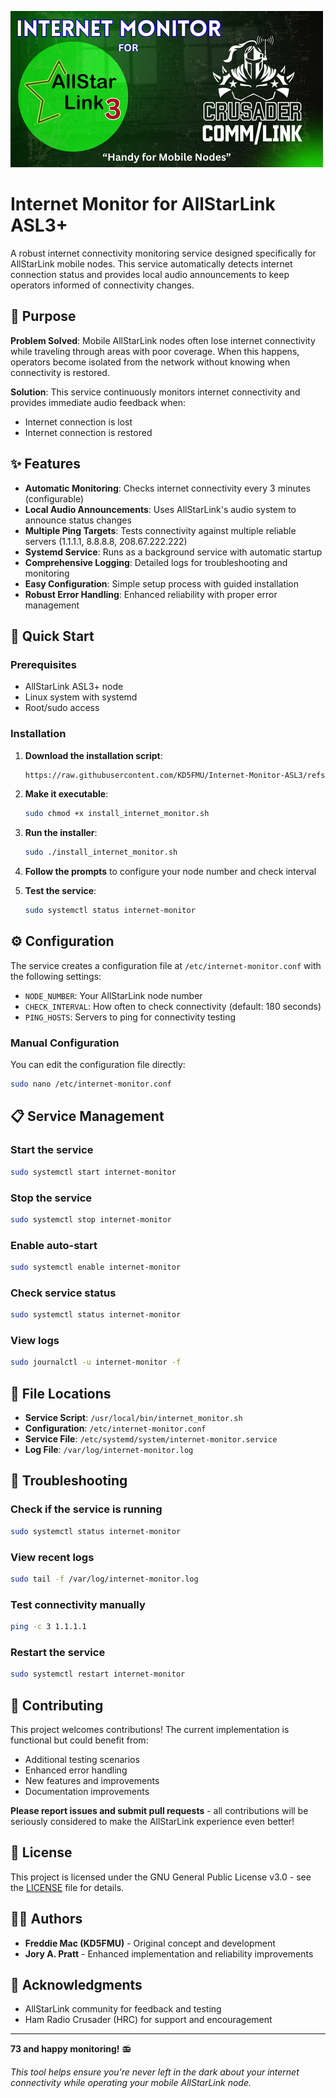 ![Internet Monitor Logo](https://github.com/KD5FMU/Internet-Monitor-ASL3/blob/main/Internet%20Monitor.png)

# Internet Monitor for AllStarLink ASL3+

A robust internet connectivity monitoring service designed specifically for AllStarLink mobile nodes. This service automatically detects internet connection status and provides local audio announcements to keep operators informed of connectivity changes.

## 🎯 Purpose

**Problem Solved**: Mobile AllStarLink nodes often lose internet connectivity while traveling through areas with poor coverage. When this happens, operators become isolated from the network without knowing when connectivity is restored.

**Solution**: This service continuously monitors internet connectivity and provides immediate audio feedback when:
- Internet connection is lost
- Internet connection is restored

## ✨ Features

- **Automatic Monitoring**: Checks internet connectivity every 3 minutes (configurable)
- **Local Audio Announcements**: Uses AllStarLink's audio system to announce status changes
- **Multiple Ping Targets**: Tests connectivity against multiple reliable servers (1.1.1.1, 8.8.8.8, 208.67.222.222)
- **Systemd Service**: Runs as a background service with automatic startup
- **Comprehensive Logging**: Detailed logs for troubleshooting and monitoring
- **Easy Configuration**: Simple setup process with guided installation
- **Robust Error Handling**: Enhanced reliability with proper error management

## 🚀 Quick Start

### Prerequisites
- AllStarLink ASL3+ node
- Linux system with systemd
- Root/sudo access

### Installation

1. **Download the installation script**:
   ```bash
   https://raw.githubusercontent.com/KD5FMU/Internet-Monitor-ASL3/refs/heads/main/install_internet_monitor.sh
   ```

2. **Make it executable**:
   ```bash
   sudo chmod +x install_internet_monitor.sh
   ```

3. **Run the installer**:
   ```bash
   sudo ./install_internet_monitor.sh
   ```

4. **Follow the prompts** to configure your node number and check interval

5. **Test the service**:
   ```bash
   sudo systemctl status internet-monitor
   ```

## ⚙️ Configuration

The service creates a configuration file at `/etc/internet-monitor.conf` with the following settings:

- `NODE_NUMBER`: Your AllStarLink node number
- `CHECK_INTERVAL`: How often to check connectivity (default: 180 seconds)
- `PING_HOSTS`: Servers to ping for connectivity testing

### Manual Configuration

You can edit the configuration file directly:
```bash
sudo nano /etc/internet-monitor.conf
```

## 📋 Service Management

### Start the service
```bash
sudo systemctl start internet-monitor
```

### Stop the service
```bash
sudo systemctl stop internet-monitor
```

### Enable auto-start
```bash
sudo systemctl enable internet-monitor
```

### Check service status
```bash
sudo systemctl status internet-monitor
```

### View logs
```bash
sudo journalctl -u internet-monitor -f
```

## 📁 File Locations

- **Service Script**: `/usr/local/bin/internet_monitor.sh`
- **Configuration**: `/etc/internet-monitor.conf`
- **Service File**: `/etc/systemd/system/internet-monitor.service`
- **Log File**: `/var/log/internet-monitor.log`

## 🔧 Troubleshooting

### Check if the service is running
```bash
sudo systemctl status internet-monitor
```

### View recent logs
```bash
sudo tail -f /var/log/internet-monitor.log
```

### Test connectivity manually
```bash
ping -c 3 1.1.1.1
```

### Restart the service
```bash
sudo systemctl restart internet-monitor
```

## 🤝 Contributing

This project welcomes contributions! The current implementation is functional but could benefit from:

- Additional testing scenarios
- Enhanced error handling
- New features and improvements
- Documentation improvements

**Please report issues and submit pull requests** - all contributions will be seriously considered to make the AllStarLink experience even better!

## 📄 License

This project is licensed under the GNU General Public License v3.0 - see the [LICENSE](LICENSE) file for details.

## 👨‍💻 Authors

- **Freddie Mac (KD5FMU)** - Original concept and development
- **Jory A. Pratt** - Enhanced implementation and reliability improvements

## 🙏 Acknowledgments

- AllStarLink community for feedback and testing
- Ham Radio Crusader (HRC) for support and encouragement

---

**73 and happy monitoring!** 📻

*This tool helps ensure you're never left in the dark about your internet connectivity while operating your mobile AllStarLink node.*

